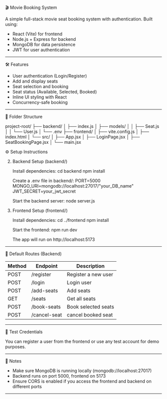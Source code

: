 
🎬 Movie Booking System

A simple full-stack movie seat booking system with authentication. Built using:

- React (Vite) for frontend
- Node.js + Express for backend
- MongoDB for data persistence
- JWT for user authentication

---

🛠 Features

- User authentication (Login/Register)
- Add and display seats
- Seat selection and booking
- Seat status (Available, Selected, Booked)
- Inline UI styling with React
- Concurrency-safe booking

---

🧩 Folder Structure

project-root/
├── backend/
│   ├── index.js
│   ├── models/
│   │   ├── Seat.js
│   │   └── User.js
│   └── .env
├── frontend/
│   ├── vite.config.js
│   ├── index.html
│   └── src/
│       ├── App.jsx
│       ├── LoginPage.jsx
│       ├── SeatBookingPage.jsx
│       └── main.jsx

⚙️ Setup Instructions

2. Backend Setup (backend/)

    Install dependencies:
        cd backend
        npm install

    Create a .env file in backend/:
        PORT=5000
        MONGO_URI=mongodb://localhost:27017/"your_DB_name"
        JWT_SECRET=your_jwt_secret

    Start the backend server:
        node server.js

3. Frontend Setup (frontend/)

    Install dependencies:
        cd ../frontend
        npm install

    Start the frontend:
        npm run dev

    The app will run on http://localhost:5173

---

🔐 Default Routes (Backend)

| Method | Endpoint        | Description         |
|--------|------------------|---------------------|
| POST   | /register        | Register a new user |
| POST   | /login           | Login user          |
| POST   | /add-seats       | Add seats           |
| GET    | /seats           | Get all seats       |
| POST   | /book-seats      | Book selected seats |
| POST   |/cancel-seat      |cancel booked seat   | 

---

🧪 Test Credentials

You can register a user from the frontend or use any test account for demo purposes.

---

📌 Notes

- Make sure MongoDB is running locally (mongodb://localhost:27017)
- Backend runs on port 5000, frontend on 5173
- Ensure CORS is enabled if you access the frontend and backend on different ports

---